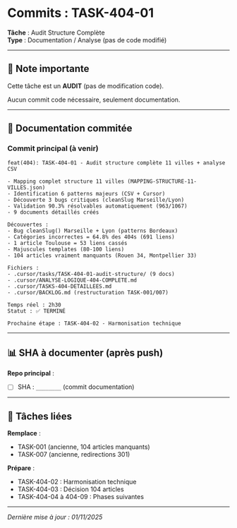 # Commits : TASK-404-01

**Tâche** : Audit Structure Complète  
**Type** : Documentation / Analyse (pas de code modifié)

---

## 📝 Note importante

Cette tâche est un **AUDIT** (pas de modification code).

Aucun commit code nécessaire, seulement documentation.

---

## 📁 Documentation commitée

### Commit principal (à venir)

```
feat(404): TASK-404-01 - Audit structure complète 11 villes + analyse CSV

- Mapping complet structure 11 villes (MAPPING-STRUCTURE-11-VILLES.json)
- Identification 6 patterns majeurs (CSV + Cursor)
- Découverte 3 bugs critiques (cleanSlug Marseille/Lyon)
- Validation 90.3% résolvables automatiquement (963/1067)
- 9 documents détaillés créés

Découvertes :
- Bug cleanSlug() Marseille + Lyon (patterns Bordeaux)
- Catégories incorrectes = 64.8% des 404s (691 liens)
- 1 article Toulouse = 53 liens cassés
- Majuscules templates (80-100 liens)
- 104 articles vraiment manquants (Rouen 34, Montpellier 33)

Fichiers :
- .cursor/tasks/TASK-404-01-audit-structure/ (9 docs)
- .cursor/ANALYSE-LOGIQUE-404-COMPLETE.md
- .cursor/TASKS-404-DETAILLEES.md
- .cursor/BACKLOG.md (restructuration TASK-001/007)

Temps réel : 2h30
Statut : ✅ TERMINÉ

Prochaine étape : TASK-404-02 - Harmonisation technique
```

---

## 📊 SHA à documenter (après push)

**Repo principal** :
- [ ] SHA : `________` (commit documentation)

---

## 🔗 Tâches liées

**Remplace** :
- TASK-001 (ancienne, 104 articles manquants)
- TASK-007 (ancienne, redirections 301)

**Prépare** :
- TASK-404-02 : Harmonisation technique
- TASK-404-03 : Décision 104 articles
- TASK-404-04 à 404-09 : Phases suivantes

---

*Dernière mise à jour : 01/11/2025*

